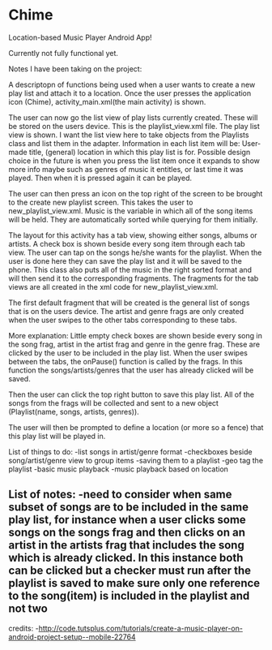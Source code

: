 Chime
=====

Location-based Music Player Android App!

Currently not fully functional yet. 

Notes I have been taking on the project:

A descriptopn of functions being used when a user wants to create a new play list and attach it to a
location.
Once the user presses the application icon (Chime), activity_main.xml(the main activity) is shown.

The user can now go the list view of play lists currently created. These will be stored on the users device. This is the playlist_view.xml file.
The play list view is shown. I want the list view here to take objects from the Playlists class
and list them in the adapter. Information in each list item will be: User-made title, (general) location in 
which this play list is for. Possible design choice in the future is when you press the list item once it expands to show more info maybe such as genres of music it entitles, or last time it was played. Then when it is pressed again it can be played.
 
The user can then press an icon on the top right of the screen to be brought to the create new playlist screen. This takes the user to new_playlist_view.xml. Music is the variable in which all of the song items will be held. They are automatically sorted while querying for them initially.

The layout for this activity has a tab view, showing either songs, albums or artists. A check box is shown beside every song item through each tab view. The user can tap on the songs he/she wants for the playlist. When the user is done here they can save the play list and it will be saved to the phone. This class also puts all of the music in the right sorted format and will then send it to the corresponding fragments. The fragments for the tab views are all created in the xml code for new_playlist_view.xml.

The first default fragment that will be created is the general list of songs that is on the users device. 
The artist and genre frags are only created when the user swipes to the other tabs corresponding
to these tabs.

More explanation: Little empty check boxes are shown beside every song in the song frag, artist in the artist frag
and genre in the genre frag. These are clicked by the user to be included in the play list. When the 
user swipes between the tabs, the onPause() function is called by the frags. In this function the 
songs/artists/genres that the user has already clicked will be saved. 

Then the user can click the top right button to save this play list. All of the songs from the frags
will be collected and sent to a new object (Playlist(name, songs, artists, genres)).

The user will then be prompted to define a location (or more so a fence) that this play list will
be played in. 


List of things to do:
-list songs in artist/genre format
-checkboxes beside song/artist/genre view to group items
-saving them to a playlist
-geo tag the playlist
-basic music playback
-music playback based on location

List of notes:
-need to consider when same subset of songs are to be included in the same play list, for instance when 
a user clicks some songs on the songs frag and then clicks on an artist in the artists frag that
includes the song which is already clicked.
In this instance both can be clicked but a checker must run after the playlist is
saved to make sure only one reference to the song(item) is included in the playlist and not two
-

credits:
-http://code.tutsplus.com/tutorials/create-a-music-player-on-android-project-setup--mobile-22764
